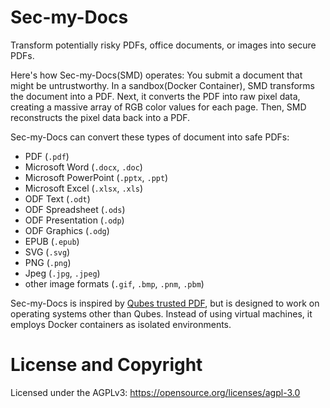 # Sec-my-Docs

Transform potentially risky PDFs, office documents, or images into secure PDFs.

Here's how Sec-my-Docs(SMD) operates: You submit a document that might be untrustworthy. In a sandbox(Docker Container), SMD transforms the document into a PDF. Next, it converts the PDF into raw pixel data, creating a massive array of RGB color values for each page. Then, SMD reconstructs the pixel data back into a PDF.

Sec-my-Docs can convert these types of document into safe PDFs:

- PDF (`.pdf`)
- Microsoft Word (`.docx`, `.doc`)
- Microsoft PowerPoint (`.pptx`, `.ppt`)
- Microsoft Excel (`.xlsx`, `.xls`)
- ODF Text (`.odt`)
- ODF Spreadsheet (`.ods`)
- ODF Presentation (`.odp`)
- ODF Graphics (`.odg`)
- EPUB (`.epub`)
- SVG (`.svg`)
- PNG (`.png`)
- Jpeg (`.jpg`, `.jpeg`)
- other image formats (`.gif`, `.bmp`, `.pnm`, `.pbm`)

Sec-my-Docs is inspired by [Qubes trusted PDF](https://blog.invisiblethings.org/2013/02/21/converting-untrusted-pdfs-into-trusted.html), but is designed to work on operating systems other than Qubes. Instead of using virtual machines, it employs Docker containers as isolated environments.

# License and Copyright

Licensed under the AGPLv3: https://opensource.org/licenses/agpl-3.0